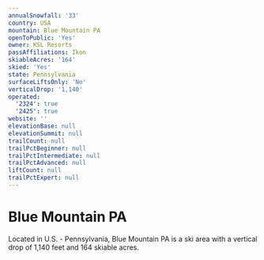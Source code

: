 ```yaml
---
annualSnowfall: '33'
country: USA
mountain: Blue Mountain PA
openToPublic: 'Yes'
owner: KSL Resorts
passAffiliations: Ikon
skiableAcres: '164'
skied: 'Yes'
state: Pennsylvania
surfaceLiftsOnly: 'No'
verticalDrop: '1,140'
operated:
  '2324': true
  '2425': true
website: ''
elevationBase: null
elevationSummit: null
trailCount: null
trailPctBeginner: null
trailPctIntermediate: null
trailPctAdvanced: null
liftCount: null
trailPctExpert: null
---
```



# Blue Mountain PA

Located in U.S. - Pennsylvania, Blue Mountain PA is a ski area with a vertical drop of 1,140 feet and 164 skiable acres.
